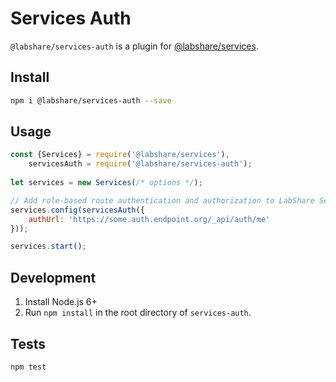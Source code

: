 # Services Auth

`@labshare/services-auth` is a plugin for [@labshare/services](https://www.npmjs.com/package/@labshare/services).

## Install

```sh
npm i @labshare/services-auth --save
```

## Usage

```js
const {Services} = require('@labshare/services'),
    servicesAuth = require('@labshare/services-auth');
    
let services = new Services(/* options */);

// Add role-based route authentication and authorization to LabShare Service routes and sockets
services.config(servicesAuth({
    authUrl: 'https://some.auth.endpoint.org/_api/auth/me'
}));

services.start();
```

## Development
1. Install Node.js 6+
2. Run `npm install` in the root directory of `services-auth`.

## Tests
`npm test`
